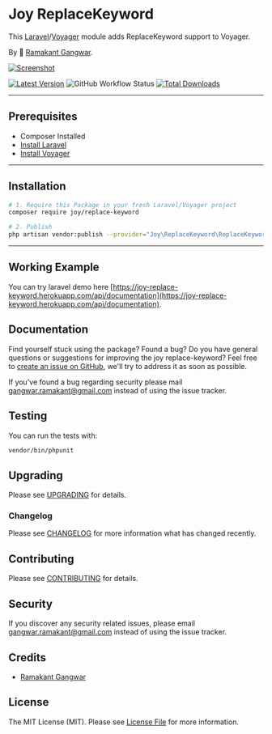 # Joy ReplaceKeyword

This [Laravel](https://laravel.com/)/[Voyager](https://voyager.devdojo.com/) module adds ReplaceKeyword support to Voyager.

By 🐼 [Ramakant Gangwar](https://github.com/rxcod9).

[![Screenshot](https://raw.githubusercontent.com/rxcod9/joy-replace-keyword/main/cover.jpg)](https://joy-replace-keyword.herokuapp.com)

[![Latest Version](https://img.shields.io/github/v/release/rxcod9/joy-replace-keyword?style=flat-square)](https://github.com/rxcod9/joy-replace-keyword/releases)
![GitHub Workflow Status](https://img.shields.io/github/workflow/status/rxcod9/joy-replace-keyword/run-tests?label=tests)
[![Total Downloads](https://img.shields.io/packagist/dt/joy/replace-keyword.svg?style=flat-square)](https://packagist.org/packages/joy/replace-keyword)

---

## Prerequisites

*   Composer Installed
*   [Install Laravel](https://laravel.com/docs/installation)
*   [Install Voyager](https://github.com/the-control-group/voyager)

---

## Installation

```bash
# 1. Require this Package in your fresh Laravel/Voyager project
composer require joy/replace-keyword

# 2. Publish
php artisan vendor:publish --provider="Joy\ReplaceKeyword\ReplaceKeywordServiceProvider" --force
```

---

<!-- ## Usage

Installation generates.

--- -->

<!-- ## Views Customization

In order to override views delivered by Voyager DataTable, copy contents from ``vendor/joy/replace-keyword/resources/views`` to the ``views/vendor/joy-replace-keyword`` directory of your Laravel installation. -->

## Working Example

You can try laravel demo here [https://joy-replace-keyword.herokuapp.com/api/documentation](https://joy-replace-keyword.herokuapp.com/api/documentation).

## Documentation

Find yourself stuck using the package? Found a bug? Do you have general questions or suggestions for improving the joy replace-keyword? Feel free to [create an issue on GitHub](https://github.com/rxcod9/joy-replace-keyword/issues), we'll try to address it as soon as possible.

If you've found a bug regarding security please mail [gangwar.ramakant@gmail.com](mailto:gangwar.ramakant@gmail.com) instead of using the issue tracker.

## Testing

You can run the tests with:

```bash
vendor/bin/phpunit
```

## Upgrading

Please see [UPGRADING](UPGRADING.md) for details.

### Changelog

Please see [CHANGELOG](CHANGELOG.md) for more information what has changed recently.

## Contributing

Please see [CONTRIBUTING](CONTRIBUTING.md) for details.

## Security

If you discover any security related issues, please email [gangwar.ramakant@gmail.com](mailto:gangwar.ramakant@gmail.com) instead of using the issue tracker.

## Credits

- [Ramakant Gangwar](https://github.com/rxcod9)

## License

The MIT License (MIT). Please see [License File](LICENSE.md) for more information.
